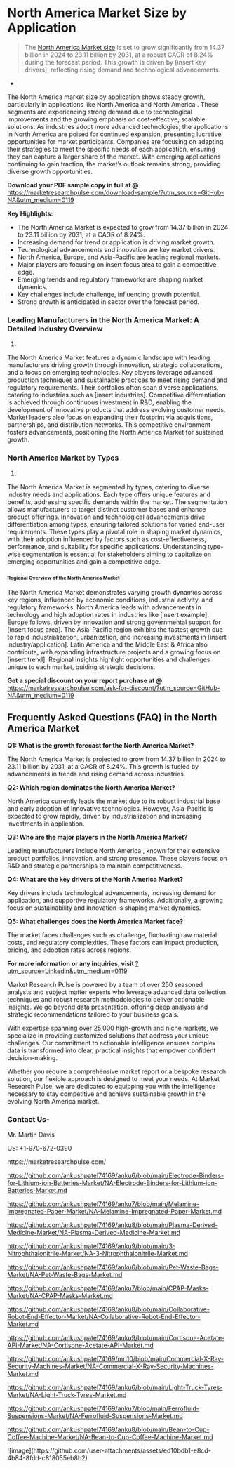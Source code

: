<h1>North America  Market&nbsp;Size by Application</h1><blockquote><p>The <a href="https://marketresearchpulse.com/download-sample/?utm_source=GitHub-NA&amp;utm_medium=0119">North America  Market size</a> is set to grow significantly from 14.37 billion in 2024 to 23.11 billion by 2031, at a robust CAGR of 8.24% during the forecast period. This growth is driven by [insert key drivers], reflecting rising demand and technological advancements.</p></blockquote><ul><li></li></ul><p>The North America  market size by application shows steady growth, particularly in applications like North America  and North America . These segments are experiencing strong demand due to technological improvements and the growing emphasis on cost-effective, scalable solutions. As industries adopt more advanced technologies, the applications in North America  are poised for continued expansion, presenting lucrative opportunities for market participants. Companies are focusing on adapting their strategies to meet the specific needs of each application, ensuring they can capture a larger share of the market. With emerging applications continuing to gain traction, the market’s outlook remains strong, providing diverse growth opportunities.</p><p><strong>Download your PDF sample copy in full at @ </strong><a href="https://marketresearchpulse.com/download-sample/?utm_source=GitHub-NA&amp;utm_medium=0119">https://marketresearchpulse.com/download-sample/?utm_source=GitHub-NA&amp;utm_medium=0119</a></p><p><strong>Key Highlights: </strong></p><ul><li>The North America  Market is expected to grow from 14.37 billion in 2024 to 23.11 billion by 2031, at a CAGR of 8.24%.</li><li>Increasing demand for trend or application is driving market growth.</li><li>Technological advancements and innovation are key market drivers.</li><li>North America, Europe, and Asia-Pacific are leading regional markets.</li><li>Major players are focusing on insert focus area to gain a competitive edge.</li><li>Emerging trends and regulatory frameworks are shaping market dynamics.</li><li>Key challenges include challenge, influencing growth potential.</li><li>Strong growth is anticipated in sector over the forecast period.</li></ul><h3>Leading Manufacturers in the North America  Market: A Detailed Industry Overview</h3><ol><li></li></ol><div class="flex max-w-full flex-col flex-grow"><div class="min-h-8 text-message flex w-full flex-col items-end gap-2 whitespace-normal break-words [.text-message+&amp;]:mt-5" dir="auto" data-message-author-role="assistant" data-message-id="fd8432e4-4910-450d-b182-61b7bfb0a01f" data-message-model-slug="gpt-4o"><div class="flex w-full flex-col gap-1 empty:hidden first:pt-[3px]"><div class="markdown prose w-full break-words dark:prose-invert light"><p>The North America  Market features a dynamic landscape with leading manufacturers driving growth through innovation, strategic collaborations, and a focus on emerging technologies. Key players leverage advanced production techniques and sustainable practices to meet rising demand and regulatory requirements. Their portfolios often span diverse applications, catering to industries such as [insert industries]. Competitive differentiation is achieved through continuous investment in R&amp;D, enabling the development of innovative products that address evolving customer needs. Market leaders also focus on expanding their footprint via acquisitions, partnerships, and distribution networks. This competitive environment fosters advancements, positioning the North America  Market for sustained growth.</p></div></div></div></div><h3>North America  Market by Types</h3><ol><li></li></ol><div class="flex max-w-full flex-col flex-grow"><div class="min-h-8 text-message flex w-full flex-col items-end gap-2 whitespace-normal break-words [.text-message+&amp;]:mt-5" dir="auto" data-message-author-role="assistant" data-message-id="084470be-0bb7-4664-bddf-5156b4f41249" data-message-model-slug="gpt-4o-mini"><div class="flex w-full flex-col gap-1 empty:hidden first:pt-[3px]"><div class="markdown prose w-full break-words dark:prose-invert light"><p>The North America  Market is segmented by types, catering to diverse industry needs and applications. Each type offers unique features and benefits, addressing specific demands within the market. The segmentation allows manufacturers to target distinct customer bases and enhance product offerings. Innovation and technological advancements drive differentiation among types, ensuring tailored solutions for varied end-user requirements. These types play a pivotal role in shaping market dynamics, with their adoption influenced by factors such as cost-effectiveness, performance, and suitability for specific applications. Understanding type-wise segmentation is essential for stakeholders aiming to capitalize on emerging opportunities and gain a competitive edge.</p></div></div></div></div><h3><span style="font-size: 11px;">Regional Overview of the North America  Market</span></h3><div class="flex max-w-full flex-col flex-grow"><div class="min-h-8 text-message flex w-full flex-col items-end gap-2 whitespace-normal break-words [.text-message+&amp;]:mt-5" dir="auto" data-message-author-role="assistant" data-message-id="e9038762-ce64-4e30-91c9-9bd413514231" data-message-model-slug="gpt-4o-mini"><div class="flex w-full flex-col gap-1 empty:hidden first:pt-[3px]"><div class="markdown prose w-full break-words dark:prose-invert light"><p>The North America  Market demonstrates varying growth dynamics across key regions, influenced by economic conditions, industrial activity, and regulatory frameworks. North America leads with advancements in technology and high adoption rates in industries like [insert example]. Europe follows, driven by innovation and strong governmental support for [insert focus area]. The Asia-Pacific region exhibits the fastest growth due to rapid industrialization, urbanization, and increasing investments in [insert industry/application]. Latin America and the Middle East &amp; Africa also contribute, with expanding infrastructure projects and a growing focus on [insert trend]. Regional insights highlight opportunities and challenges unique to each market, guiding strategic decisions.</p></div></div></div></div><p><strong>Get a special discount on your report purchase at @ </strong><a href="https://marketresearchpulse.com/ask-for-discount/?utm_source=GitHub-NA&amp;utm_medium=0119">https://marketresearchpulse.com/ask-for-discount/?utm_source=GitHub-NA&amp;utm_medium=0119</a></p><h2>Frequently Asked Questions (FAQ) in the North America  Market</h2><p><strong>Q1: What is the growth forecast for the North America  Market?</strong></p><p>The North America  Market is projected to grow from 14.37 billion in 2024 to 23.11 billion by 2031, at a CAGR of 8.24%. This growth is fueled by advancements in trends and rising demand across industries.</p><p><strong>Q2: Which region dominates the North America  Market?</strong></p><p>North America currently leads the market due to its robust industrial base and early adoption of innovative technologies. However, Asia-Pacific is expected to grow rapidly, driven by industrialization and increasing investments in application.</p><p><strong>Q3: Who are the major players in the North America  Market?</strong></p><p>Leading manufacturers include North America , known for their extensive product portfolios, innovation, and strong presence. These players focus on R&amp;D and strategic partnerships to maintain competitiveness.</p><p><strong>Q4: What are the key drivers of the North America  Market?</strong></p><p>Key drivers include technological advancements, increasing demand for application, and supportive regulatory frameworks. Additionally, a growing focus on sustainability and innovation is shaping market dynamics.</p><p><strong>Q5: What challenges does the North America  Market face?</strong></p><p>The market faces challenges such as challenge, fluctuating raw material costs, and regulatory complexities. These factors can impact production, pricing, and adoption rates across regions.</p><p><strong>For more information or any inquiries, visit&nbsp;</strong><a href="?utm_source=Linkedin&utm_medium=0119">?utm_source=Linkedin&utm_medium=0119</a></p><p>Market Research Pulse is powered by a team of over 250 seasoned analysts and subject matter experts who leverage advanced data collection techniques and robust research methodologies to deliver actionable insights. We go beyond data presentation, offering deep analysis and strategic recommendations tailored to your business goals.</p><p>With expertise spanning over 25,000 high-growth and niche markets, we specialize in providing customized solutions that address your unique challenges. Our commitment to actionable intelligence ensures complex data is transformed into clear, practical insights that empower confident decision-making.</p><p>Whether you require a comprehensive market report or a bespoke research solution, our flexible approach is designed to meet your needs. At Market Research Pulse, we are dedicated to equipping you with the intelligence necessary to stay competitive and achieve sustainable growth in the evolving North America  market.</p><h3><strong>Contact Us-</strong></h3><p>Mr. Martin Davis</p><p>US: +1-970-672-0390</p><p>https://marketresearchpulse.com/</p><p><a href="https://github.com/ankushpatel74169/anku6/blob/main/Electrode-Binders-for-Lithium-ion-Batteries-Market/NA-Electrode-Binders-for-Lithium-ion-Batteries-Market.md">https://github.com/ankushpatel74169/anku6/blob/main/Electrode-Binders-for-Lithium-ion-Batteries-Market/NA-Electrode-Binders-for-Lithium-ion-Batteries-Market.md</a></p><p><a href="https://github.com/ankushpatel74169/anku7/blob/main/Melamine-Impregnated-Paper-Market/NA-Melamine-Impregnated-Paper-Market.md">https://github.com/ankushpatel74169/anku7/blob/main/Melamine-Impregnated-Paper-Market/NA-Melamine-Impregnated-Paper-Market.md</a></p><p><a href="https://github.com/ankushpatel74169/anku8/blob/main/Plasma-Derived-Medicine-Market/NA-Plasma-Derived-Medicine-Market.md">https://github.com/ankushpatel74169/anku8/blob/main/Plasma-Derived-Medicine-Market/NA-Plasma-Derived-Medicine-Market.md</a></p><p><a href="https://github.com/ankushpatel74169/anku9/blob/main/3-Nitrophthalonitrile-Market/NA-3-Nitrophthalonitrile-Market.md">https://github.com/ankushpatel74169/anku9/blob/main/3-Nitrophthalonitrile-Market/NA-3-Nitrophthalonitrile-Market.md</a></p><p><a href="https://github.com/ankushpatel74169/anku6/blob/main/Pet-Waste-Bags-Market/NA-Pet-Waste-Bags-Market.md">https://github.com/ankushpatel74169/anku6/blob/main/Pet-Waste-Bags-Market/NA-Pet-Waste-Bags-Market.md</a></p><p><a href="https://github.com/ankushpatel74169/anku7/blob/main/CPAP-Masks-Market/NA-CPAP-Masks-Market.md">https://github.com/ankushpatel74169/anku7/blob/main/CPAP-Masks-Market/NA-CPAP-Masks-Market.md</a></p><p><a href="https://github.com/ankushpatel74169/anku8/blob/main/Collaborative-Robot-End-Effector-Market/NA-Collaborative-Robot-End-Effector-Market.md">https://github.com/ankushpatel74169/anku8/blob/main/Collaborative-Robot-End-Effector-Market/NA-Collaborative-Robot-End-Effector-Market.md</a></p><p><a href="https://github.com/ankushpatel74169/anku9/blob/main/Cortisone-Acetate-API-Market/NA-Cortisone-Acetate-API-Market.md">https://github.com/ankushpatel74169/anku9/blob/main/Cortisone-Acetate-API-Market/NA-Cortisone-Acetate-API-Market.md</a></p><p><a href="https://github.com/ankushpatel74169/mri10/blob/main/Commercial-X-Ray-Security-Machines-Market/NA-Commercial-X-Ray-Security-Machines-Market.md">https://github.com/ankushpatel74169/mri10/blob/main/Commercial-X-Ray-Security-Machines-Market/NA-Commercial-X-Ray-Security-Machines-Market.md</a></p><p><a href="https://github.com/ankushpatel74169/anku6/blob/main/Light-Truck-Tyres-Market/NA-Light-Truck-Tyres-Market.md">https://github.com/ankushpatel74169/anku6/blob/main/Light-Truck-Tyres-Market/NA-Light-Truck-Tyres-Market.md</a></p><p><a href="https://github.com/ankushpatel74169/anku7/blob/main/Ferrofluid-Suspensions-Market/NA-Ferrofluid-Suspensions-Market.md">https://github.com/ankushpatel74169/anku7/blob/main/Ferrofluid-Suspensions-Market/NA-Ferrofluid-Suspensions-Market.md</a></p><p><a href="https://github.com/ankushpatel74169/anku8/blob/main/Bean-to-Cup-Coffee-Machine-Market/NA-Bean-to-Cup-Coffee-Machine-Market.md">https://github.com/ankushpatel74169/anku8/blob/main/Bean-to-Cup-Coffee-Machine-Market/NA-Bean-to-Cup-Coffee-Machine-Market.md</a></p>
![image](https://github.com/user-attachments/assets/ed10bdb1-e8cd-4b84-8fdd-c818055eb8b2)
